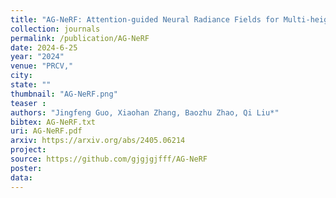 ```yaml
---
title: "AG-NeRF: Attention-guided Neural Radiance Fields for Multi-height Large-scale Outdoor Scene Rendering"
collection: journals
permalink: /publication/AG-NeRF
date: 2024-6-25
year: "2024"
venue: "PRCV,"
city: 
state: ""
thumbnail: "AG-NeRF.png"
teaser : 
authors: "Jingfeng Guo, Xiaohan Zhang, Baozhu Zhao, Qi Liu*"
bibtex: AG-NeRF.txt
uri: AG-NeRF.pdf
arxiv: https://arxiv.org/abs/2405.06214
project: 
source: https://github.com/gjgjgjfff/AG-NeRF
poster: 
data:
---
```

